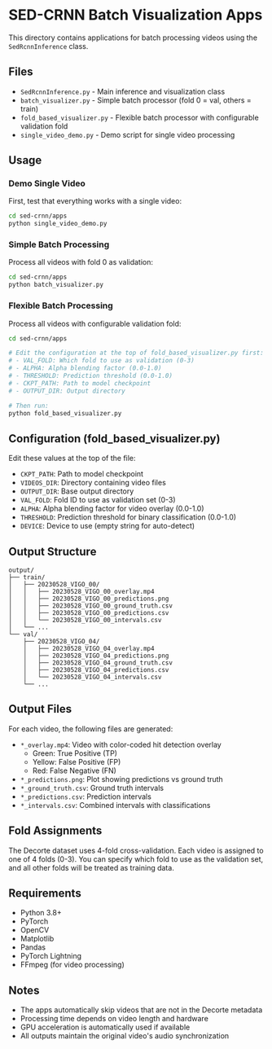 # SED-CRNN Batch Visualization Apps

This directory contains applications for batch processing videos using the `SedRcnnInference` class.

## Files

- `SedRcnnInference.py` - Main inference and visualization class
- `batch_visualizer.py` - Simple batch processor (fold 0 = val, others = train)
- `fold_based_visualizer.py` - Flexible batch processor with configurable validation fold
- `single_video_demo.py` - Demo script for single video processing

## Usage

### Demo Single Video

First, test that everything works with a single video:

```bash
cd sed-crnn/apps
python single_video_demo.py
```

### Simple Batch Processing

Process all videos with fold 0 as validation:

```bash
cd sed-crnn/apps
python batch_visualizer.py
```

### Flexible Batch Processing

Process all videos with configurable validation fold:

```bash
cd sed-crnn/apps

# Edit the configuration at the top of fold_based_visualizer.py first:
# - VAL_FOLD: Which fold to use as validation (0-3)
# - ALPHA: Alpha blending factor (0.0-1.0)
# - THRESHOLD: Prediction threshold (0.0-1.0)
# - CKPT_PATH: Path to model checkpoint
# - OUTPUT_DIR: Output directory

# Then run:
python fold_based_visualizer.py
```

## Configuration (fold_based_visualizer.py)

Edit these values at the top of the file:

- `CKPT_PATH`: Path to model checkpoint
- `VIDEOS_DIR`: Directory containing video files
- `OUTPUT_DIR`: Base output directory
- `VAL_FOLD`: Fold ID to use as validation set (0-3)
- `ALPHA`: Alpha blending factor for video overlay (0.0-1.0)
- `THRESHOLD`: Prediction threshold for binary classification (0.0-1.0)
- `DEVICE`: Device to use (empty string for auto-detect)

## Output Structure

```
output/
├── train/
│   ├── 20230528_VIGO_00/
│   │   ├── 20230528_VIGO_00_overlay.mp4
│   │   ├── 20230528_VIGO_00_predictions.png
│   │   ├── 20230528_VIGO_00_ground_truth.csv
│   │   ├── 20230528_VIGO_00_predictions.csv
│   │   └── 20230528_VIGO_00_intervals.csv
│   └── ...
└── val/
    ├── 20230528_VIGO_04/
    │   ├── 20230528_VIGO_04_overlay.mp4
    │   ├── 20230528_VIGO_04_predictions.png
    │   ├── 20230528_VIGO_04_ground_truth.csv
    │   ├── 20230528_VIGO_04_predictions.csv
    │   └── 20230528_VIGO_04_intervals.csv
    └── ...
```

## Output Files

For each video, the following files are generated:

- `*_overlay.mp4`: Video with color-coded hit detection overlay
  - Green: True Positive (TP)
  - Yellow: False Positive (FP)
  - Red: False Negative (FN)
- `*_predictions.png`: Plot showing predictions vs ground truth
- `*_ground_truth.csv`: Ground truth intervals
- `*_predictions.csv`: Prediction intervals
- `*_intervals.csv`: Combined intervals with classifications

## Fold Assignments

The Decorte dataset uses 4-fold cross-validation. Each video is assigned to one of 4 folds (0-3). You can specify which fold to use as the validation set, and all other folds will be treated as training data.

## Requirements

- Python 3.8+
- PyTorch
- OpenCV
- Matplotlib
- Pandas
- PyTorch Lightning
- FFmpeg (for video processing)

## Notes

- The apps automatically skip videos that are not in the Decorte metadata
- Processing time depends on video length and hardware
- GPU acceleration is automatically used if available
- All outputs maintain the original video's audio synchronization 